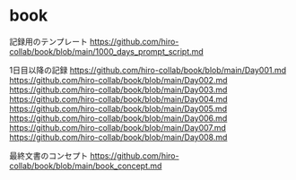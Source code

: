 # book
記録用のテンプレート
https://github.com/hiro-collab/book/blob/main/1000_days_prompt_script.md

1日目以降の記録
https://github.com/hiro-collab/book/blob/main/Day001.md
https://github.com/hiro-collab/book/blob/main/Day002.md
https://github.com/hiro-collab/book/blob/main/Day003.md
https://github.com/hiro-collab/book/blob/main/Day004.md
https://github.com/hiro-collab/book/blob/main/Day005.md
https://github.com/hiro-collab/book/blob/main/Day006.md
https://github.com/hiro-collab/book/blob/main/Day007.md
https://github.com/hiro-collab/book/blob/main/Day008.md

最終文書のコンセプト
https://github.com/hiro-collab/book/blob/main/book_concept.md
